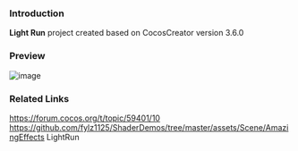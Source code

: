 ### Introduction
**Light Run** project created based on CocosCreator version 3.6.0

### Preview
![image](../../../gif/202207/2022070403.gif)

### Related Links
https://forum.cocos.org/t/topic/59401/10        
https://github.com/fylz1125/ShaderDemos/tree/master/assets/Scene/AmazingEffects LightRun